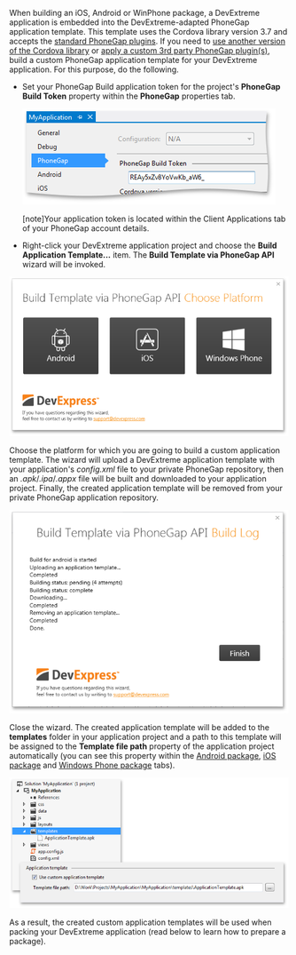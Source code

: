 When building an iOS, Android or WinPhone package, a DevExtreme application is embedded into the DevExtreme-adapted PhoneGap application template. This template uses the Cordova library version 3.7 and accepts the [standard PhoneGap plugins](https://build.phonegap.com/plugins). If you need to [use another version of the Cordova library](/concepts/50%20VS%20Integration/3%20Packaging%20Tools/17%20Set%20Cordova%20Version.md '/Documentation/Guide/VS_Integration/Packaging_Tools/#Set_Cordova_Version') or [apply a custom 3rd party PhoneGap plugin(s)](/concepts/50%20VS%20Integration/3%20Packaging%20Tools/16%20Set%20Required%20Plugins.md '/Documentation/Guide/VS_Integration/Packaging_Tools/#Set_Required_Plugins'), build a custom PhoneGap application template for your DevExtreme application. For this purpose, do the following.

- Set your PhoneGap Build application token for the project's **PhoneGap Build Token** property within the **PhoneGap** properties tab.

    ![Application Token](/images/DevExtreme/ApplicationToken.png)

    [note]Your application token is located within the Client Applications tab of your PhoneGap account details.

- Right-click your DevExtreme application project and choose the **Build Application Template...** item. The **Build Template via PhoneGap API** wizard will be invoked.

![Build Application Template Wizard](/images/DevExtreme/BuildAppTemplateWizard.png)

Choose the platform for which you are going to build a custom application template. The wizard will upload a DevExtreme application template with your application's *config.xml* file to your private PhoneGap repository, then an *.apk*/*.ipa*/*.appx* file will be built and downloaded to your application project. Finally, the created application template will be removed from your private PhoneGap application repository.

![Build Log](/images/DevExtreme/AppTemplateBuildLog.png)

Close the wizard. The created application template will be added to the **templates** folder in your application project and a path to this template will be assigned to the **Template file path** property of the application project automatically (you can see this property within the [Android package](/concepts/50%20VS%20Integration/3%20Packaging%20Tools/3%20Build%20Package%20for%20Android.md '/Documentation/Guide/VS_Integration/Packaging_Tools/#Build_Package_for_Android'), [iOS package](/concepts/50%20VS%20Integration/3%20Packaging%20Tools/2%20Build%20Package%20for%20iOS.md '/Documentation/Guide/VS_Integration/Packaging_Tools/#Build_Package_for_iOS') and [Windows Phone package](/Documentation/Guide/VS_Integration/Packaging_Tools/#Build_Package_for_Win8Phone) tabs).

![Templates Folder](/images/DevExtreme/ApplicationTemplatesFolder.png)

As a result, the created custom application templates will be used when packing your DevExtreme application (read below to learn how to prepare a package).
